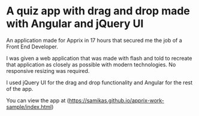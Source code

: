 # A quiz app with drag and drop made with Angular and jQuery UI  

An application made for Apprix in 17 hours that secured me the job of a Front End Developer.

I was given a web application that was made with flash and told to recreate that application as closely as possible with modern technologies. No responsive resizing was required.

I used jQuery UI for the drag and drop functionality and Angular for the rest of the app. 

You can view the app at (https://samikas.github.io/apprix-work-sample/index.html)
